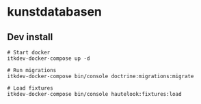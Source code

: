 # kunstdatabasen

## Dev install

```
# Start docker
itkdev-docker-compose up -d

# Run migrations
itkdev-docker-compose bin/console doctrine:migrations:migrate

# Load fixtures
itkdev-docker-compose bin/console hautelook:fixtures:load
```

